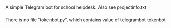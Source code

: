 ###
A simple Telegram bot for school helpdesk. Also see projectinfo.txt
###
There is no file "tokenbot.py", which contains value of telegrambot tokenbot
###